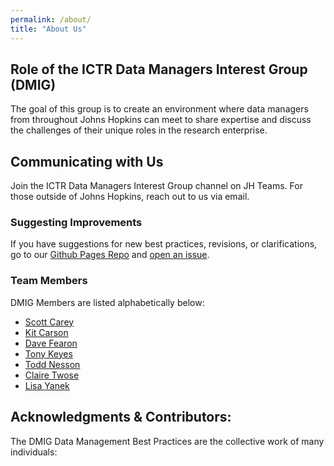 ```yaml
---
permalink: /about/
title: "About Us"
---
```



## Role of the ICTR Data Managers Interest Group (DMIG)

The goal of this group is to create an environment where data managers from throughout Johns Hopkins can meet to share expertise and discuss the challenges of their unique roles in the research enterprise.




## Communicating with Us

Join the ICTR Data Managers Interest Group channel on JH Teams. For those outside of Johns Hopkins, reach out to us via email.




### Suggesting Improvements

If you have suggestions for new best practices, revisions, or clarifications, go to our [Github Pages Repo](https://github.com/jhu-ictr-dmig/jhu-ictr-dmig.github.io) and [open an issue](https://docs.github.com/en/issues).




### Team Members

DMIG Members are listed alphabetically below:

  - [Scott Carey](https://ictr.johnshopkins.edu/service/analysis-biostatistics/interest-group)
  - [Kit Carson](https://publichealth.jhu.edu/faculty/2024/kathryn-carsontony)
  - [Dave Fearon](https://www.library.jhu.edu/staff/david-fearon/)
  - [Tony Keyes](https://ictr.johnshopkins.edu/service/analysis-biostatistics/interest-group)
  - [Todd Nesson](https://ictr.johnshopkins.edu/service/analysis-biostatistics/interest-group)
  - [Claire Twose](https://welch.jhmi.edu/about/leadership/claire_twose)
  - [Lisa Yanek](https://www.hopkinsmedicine.org/profiles/details/lisa-yanek)



## Acknowledgments & Contributors:

The DMIG Data Management Best Practices are the collective work of many individuals:

